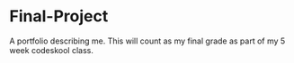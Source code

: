 # Final-Project
A portfolio describing me. This will count as my final grade as part of my 5 week codeskool class.
